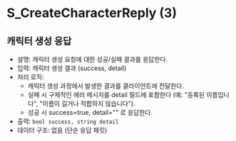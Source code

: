 # S_CreateCharacterReply (3)

## 캐릭터 생성 응답

- 설명: 캐릭터 생성 요청에 대한 성공/실패 결과를 응답한다.
- 입력: 캐릭터 생성 결과 (success, detail)
- 처리 로직:
  - 캐릭터 생성 과정에서 발생한 결과를 클라이언트에 전달한다.
  - 실패 시 구체적인 에러 메시지를 detail 필드에 포함한다 (예: "등록된 이름입니다", "이름이 길거나 적합하지 않습니다").
  - 성공 시 success=true, detail="" 로 응답한다.
- 출력: `bool success, string detail`
- 데이터 구조: 없음 (단순 응답 패킷)